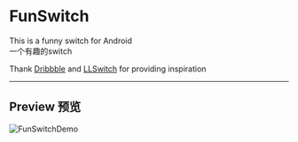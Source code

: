 FunSwitch
==================


This is a funny switch for Android<br>
一个有趣的switch

Thank [Dribbble](https://dribbble.com/shots/2706143-Dribbble-Debut-Boring-Funny-Slider-Animation) and [LLSwitch](https://github.com/lilei644/LLSwitch) for providing inspiration

----------

Preview  预览
-------------
![FunSwitchDemo](https://github.com/ztelur/FunSwitch/blob/master/sample.gif)